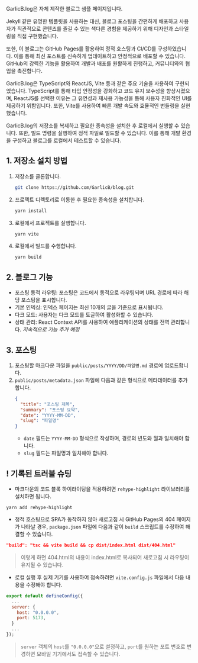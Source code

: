 GarlicB.log은 자체 제작한 블로그 샘플 페이지입니다.

Jekyll 같은 유명한 템플릿을 사용하는 대신, 블로그 포스팅을 간편하게 배포하고 사용자가 직관적으로 콘텐츠를 즐길 수 있는 색다른 경험을 제공하기 위해 디자인과 스타일링을 직접 구현했습니다.

또한, 이 블로그는 GitHub Pages를 활용하여 정적 호스팅과 CI/CD를 구성하였습니다. 이를 통해 최신 포스트를 신속하게 업데이트하고 안정적으로 배포할 수 있습니다. GitHub의 강력한 기능을 활용하여 개발과 배포를 원활하게 진행하고, 커뮤니티와의 협업을 촉진합니다.

GarlicB.log은 TypeScript와 ReactJS, Vite 등과 같은 주요 기술을 사용하여 구현되었습니다. TypeScript를 통해 타입 안정성을 강화하고 코드 유지 보수성을 향상시켰으며, ReactJS를 선택한 이유는 그 유연성과 재사용 가능성을 통해 사용자 친화적인 UI를 제공하기 위함입니다. 또한, Vite를 사용하여 빠른 개발 속도와 효율적인 번들링을 실현했습니다.

GarlicB.log의 저장소를 복제하고 필요한 종속성을 설치한 후 로컬에서 실행할 수 있습니다. 또한, 빌드 명령을 실행하여 정적 파일로 빌드할 수 있습니다. 이를 통해 개발 환경을 구성하고 블로그를 로컬에서 테스트할 수 있습니다.

## 1. 저장소 설치 방법

1. 저장소를 클론합니다.
   ```bash
   git clone https://github.com/GarlicB/blog.git
   ```
2. 프로젝트 디렉토리로 이동한 후 필요한 종속성을 설치합니다.
   ```bash
   yarn install
   ```
3. 로컬에서 프로젝트를 실행합니다.
   ```bash
   yarn vite
   ```
4. 로컬에서 빌드를 수행합니다.
   ```bash
   yarn build
   ```

## 2. 블로그 기능

- 포스팅 동적 라우팅: 포스팅은 코드에서 동적으로 라우팅되며 URL 경로에 따라 해당 포스팅을 표시합니다.
- 기본 인덱싱: 인덱스 페이지는 최신 10개의 글을 기준으로 표시됩니다.
- 다크 모드: 사용자는 다크 모드를 토글하여 활성화할 수 있습니다.
- 상태 관리: React Context API를 사용하여 애플리케이션의 상태를 전역 관리합니다.
  _지속적으로 기능 추가 예정_

## 3. 포스팅

1. 포스팅할 마크다운 파일을 `public/posts/YYYY/DD/파일명.md` 경로에 업로드합니다.
2. `public/posts/metadata.json` 파일에 다음과 같은 형식으로 메타데이터를 추가합니다.
   ```json
   {
     "title": "포스팅 제목",
     "summary": "포스팅 요약",
     "date": "YYYY-MM-DD",
     "slug": "파일명"
   }
   ```
   - `date` 필드는 `YYYY-MM-DD` 형식으로 작성하며, 경로의 년도와 월과 일치해야 합니다.
   - `slug` 필드는 파일명과 일치해야 합니다.

## ! 기록된 트러블 슈팅

- 마크다운의 코드 블록 하이라이팅을 적용하려면 `rehype-highlight` 라이브러리를 설치하면 됩니다.

```
yarn add rehype-highlight
```

- 정적 호스팅으로 SPA가 동작하지 않아 새로고침 시 GitHub Pages의 404 페이지가 나타날 경우, `package.json` 파일에 다음과 같이 `build` 스크립트를 수정하여 해결할 수 있습니다.

```json
"build": "tsc && vite build && cp dist/index.html dist/404.html"
```

> 이렇게 하면 404.html의 내용이 index.html로 복사되어 새로고침 시 라우팅이 유지될 수 있습니다.

- 로컬 실행 후 실제 기기를 사용하여 접속하려면 `vite.config.js` 파일에서 다음 내용을 수정해야 합니다.

```javascript
export default defineConfig({
  ...
  server: {
    host: "0.0.0.0",
    port: 5173,
  }
  ...
});
```

> `server` 객체의 `host`를 `"0.0.0.0"`으로 설정하고, `port`를 원하는 포트 번호로 변경하면 모바일 기기에서도 접속할 수 있습니다.
